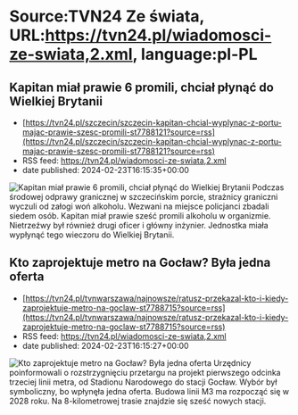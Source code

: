 # Source:TVN24 Ze świata, URL:https://tvn24.pl/wiadomosci-ze-swiata,2.xml, language:pl-PL

## Kapitan miał prawie 6 promili, chciał płynąć do Wielkiej Brytanii
 - [https://tvn24.pl/szczecin/szczecin-kapitan-chcial-wyplynac-z-portu-majac-prawie-szesc-promili-st7788121?source=rss](https://tvn24.pl/szczecin/szczecin-kapitan-chcial-wyplynac-z-portu-majac-prawie-szesc-promili-st7788121?source=rss)
 - RSS feed: https://tvn24.pl/wiadomosci-ze-swiata,2.xml
 - date published: 2024-02-23T16:15:35+00:00

<img alt="Kapitan miał prawie 6 promili, chciał płynąć do Wielkiej Brytanii" src="https://tvn24.pl/najnowsze/cdn-zdjecie-18ubi3-port-szczecin-7788101/alternates/LANDSCAPE_1280" />
    Podczas środowej odprawy granicznej w szczecińskim porcie, strażnicy graniczni wyczuli od załogi woń alkoholu. Wezwani na miejsce policjanci zbadali siedem osób. Kapitan miał prawie sześć promili alkoholu w organizmie. Nietrzeźwy był również drugi oficer i główny inżynier. Jednostka miała wypłynąć tego wieczoru do Wielkiej Brytanii.

## Kto zaprojektuje metro na Gocław? Była jedna oferta
 - [https://tvn24.pl/tvnwarszawa/najnowsze/ratusz-przekazal-kto-i-kiedy-zaprojektuje-metro-na-goclaw-st7788715?source=rss](https://tvn24.pl/tvnwarszawa/najnowsze/ratusz-przekazal-kto-i-kiedy-zaprojektuje-metro-na-goclaw-st7788715?source=rss)
 - RSS feed: https://tvn24.pl/wiadomosci-ze-swiata,2.xml
 - date published: 2024-02-23T16:15:27+00:00

<img alt="Kto zaprojektuje metro na Gocław? Była jedna oferta" src="https://tvn24.pl/tvnwarszawa/najnowsze/cdn-zdjecie-44ocr8-metro-m3-dworzec-wschodni-7788730/alternates/LANDSCAPE_1280" />
    Urzędnicy poinformowali o rozstrzygnięciu przetargu na projekt pierwszego odcinka trzeciej linii metra, od Stadionu Narodowego do stacji Gocław. Wybór był symboliczny, bo wpłynęła jedna oferta. Budowa linii M3 ma rozpocząć się w 2028 roku. Na 8-kilometrowej trasie znajdzie się sześć nowych stacji.

